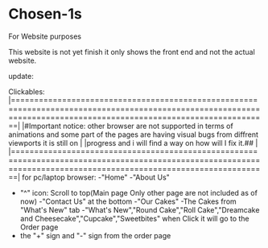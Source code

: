 # Chosen-1s
For Website purposes


This website is not yet finish it only shows the front end and not the actual website. 

update:

Clickables:
|===================================================================================================================================================================|
|#Important notice: other browser are not supported in terms of animations and some part of the pages are having visual bugs from diffrent viewports it is still on | |progress and i will find a way on how will I fix it.##                                                                                                             |
|===================================================================================================================================================================|
  for pc/laptop browser:
  -"Home"
  -"About Us"
  - "^" icon: Scroll to top(Main page Only other page are not included as of now)
  -"Contact Us" at the bottom
  -"Our Cakes"
  -The Cakes from "What's New" tab
  -"What's New","Round Cake","Roll Cake","Dreamcake and Cheesecake","Cupcake","Sweetbites" when Click it will go to the Order page
  - the "+" sign and "-" sign from the order page 
